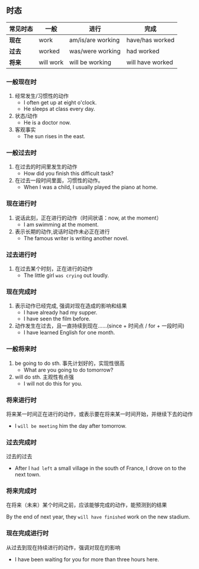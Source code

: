 ## 时态

| 常见时态 | 一般      | 进行              | 完成             |
| -------- | --------- | ----------------- | ---------------- |
| **现在** | work      | am/is/are working | have/has worked  |
| **过去** | worked    | was/were working  | had worked       |
| **将来** | will work | will be working   | will have worked |

### 一般现在时

1. 经常发生/习惯性的动作
   * I often get up at eight o'clock.
   * He sleeps at class every day.
2. 状态/动作
   * He is a doctor now.
3. 客观事实
   * The sun rises in the east.

### 一般过去时

1. 在过去的时间里发生的动作
   * How did you finish this difficult task?
2. 在过去一段时间里面，习惯性的动作。
   * When I was a child, I usually played the piano at home.

### 现在进行时

1. 说话此刻，正在进行的动作（时间状语：now, at the moment）
   * I am swimming at the moment.
2. 表示长期的动作,说话时动作未必正在进行
   * The famous writer is writing another novel.

### 过去进行时

1. 在过去某个时刻，正在进行的动作
   * The little girl `was crying` out loudly.

### 现在完成时

1. 表示动作已经完成, 强调对现在造成的影响和结果
   * I have already had my supper.
   * I have seen the film before. 
2. 动作发生在过去，且一直持续到现在……(since + 时间点 / for + 一段时间)
   * I have learned English for one month.

### 一般将来时

1. be going to do sth. 事先计划好的，实现性很高
   * What are you going to do tomorrow?
2. will do sth. 主观性有点强
   * I will not do this for you.

### 将来进行时

将来某一时间正在进行的动作，或表示要在将来某一时间开始，并继续下去的动作

* I `will be meeting` him the day after tomorrow.

### 过去完成时

过去的过去

* After I `had left` a small village in the south of France, I drove on to the next town.

### 将来完成时

在将来（未来）某个时间之前，应该能够完成的动作，能预测到的结果

By the end of next year, they `will have finished` work on the new stadium.

### 现在完成进行时 

从过去到现在持续进行的动作，强调对现在的影响

* I have been waiting for you for more than three hours here.
